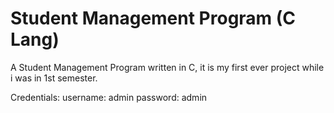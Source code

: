# Student Management Program (C Lang) 
A Student Management Program written in C, it is my first ever project while i was in 1st semester.

Credentials:
username: admin
password: admin
